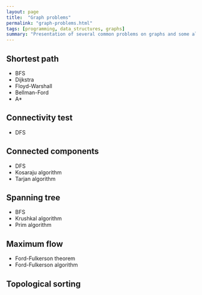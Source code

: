 ```yaml
---
layout: page
title:  "Graph problems"
permalink: "graph-problems.html"
tags: [programming, data_structures, graphs]
summary: "Presentation of several common problems on graphs and some algorithmic solutions"
---
```


## Shortest path
* BFS
* Dijkstra
* Floyd-Warshall
* Bellman-Ford
* A*

## Connectivity test
* DFS

## Connected components
* DFS
* Kosaraju algorithm
* Tarjan algorithm

## Spanning tree
* BFS
* Krushkal algorithm
* Prim algorithm

## Maximum flow
* Ford-Fulkerson theorem
* Ford-Fulkerson algorithm

## Topological sorting
